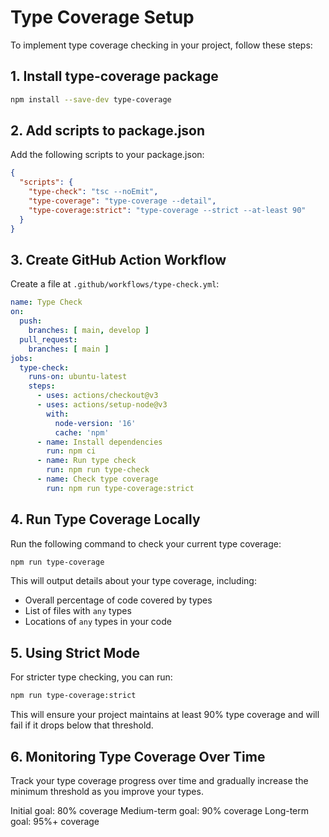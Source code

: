 
# Type Coverage Setup

To implement type coverage checking in your project, follow these steps:

## 1. Install type-coverage package

```bash
npm install --save-dev type-coverage
```

## 2. Add scripts to package.json

Add the following scripts to your package.json:

```json
{
  "scripts": {
    "type-check": "tsc --noEmit",
    "type-coverage": "type-coverage --detail",
    "type-coverage:strict": "type-coverage --strict --at-least 90"
  }
}
```

## 3. Create GitHub Action Workflow

Create a file at `.github/workflows/type-check.yml`:

```yaml
name: Type Check
on:
  push:
    branches: [ main, develop ]
  pull_request:
    branches: [ main ]
jobs:
  type-check:
    runs-on: ubuntu-latest
    steps:
      - uses: actions/checkout@v3
      - uses: actions/setup-node@v3
        with:
          node-version: '16'
          cache: 'npm'
      - name: Install dependencies
        run: npm ci
      - name: Run type check
        run: npm run type-check
      - name: Check type coverage
        run: npm run type-coverage:strict
```

## 4. Run Type Coverage Locally

Run the following command to check your current type coverage:

```bash
npm run type-coverage
```

This will output details about your type coverage, including:
- Overall percentage of code covered by types
- List of files with `any` types
- Locations of `any` types in your code

## 5. Using Strict Mode

For stricter type checking, you can run:

```bash
npm run type-coverage:strict
```

This will ensure your project maintains at least 90% type coverage and will fail if it drops below that threshold.

## 6. Monitoring Type Coverage Over Time

Track your type coverage progress over time and gradually increase the minimum threshold as you improve your types.

Initial goal: 80% coverage
Medium-term goal: 90% coverage
Long-term goal: 95%+ coverage

